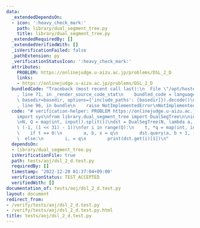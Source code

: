 ```yaml
---
data:
  _extendedDependsOn:
  - icon: ':heavy_check_mark:'
    path: library/dual_segment_tree.py
    title: library/dual_segment_tree.py
  _extendedRequiredBy: []
  _extendedVerifiedWith: []
  _isVerificationFailed: false
  _pathExtension: py
  _verificationStatusIcon: ':heavy_check_mark:'
  attributes:
    PROBLEM: https://onlinejudge.u-aizu.ac.jp/problems/DSL_2_D
    links:
    - https://onlinejudge.u-aizu.ac.jp/problems/DSL_2_D
  bundledCode: "Traceback (most recent call last):\n  File \"/opt/hostedtoolcache/PyPy/3.7.13/x64/site-packages/onlinejudge_verify/documentation/build.py\"\
    , line 71, in _render_source_code_stat\n    bundled_code = language.bundle(stat.path,\
    \ basedir=basedir, options={'include_paths': [basedir]}).decode()\n  File \"/opt/hostedtoolcache/PyPy/3.7.13/x64/site-packages/onlinejudge_verify/languages/python.py\"\
    , line 96, in bundle\n    raise NotImplementedError\nNotImplementedError\n"
  code: "# verification-helper: PROBLEM https://onlinejudge.u-aizu.ac.jp/problems/DSL_2_D\n\
    import sys\nfrom library.dual_segment_tree import DualSegTree\n\ninput = sys.stdin.readline\n\
    \nN, Q = map(int, input().split())\ndst = DualSegTree(N, lambda a, b: max(a, b),\
    \ (-1, (1 << 31) - 1))\nfor i in range(Q):\n    t, *q = map(int, input().split())\n\
    \    if t == 0:\n        a, b, x = q\n        dst.query(a, b + 1, (i, x))\n  \
    \  else:\n        i, = q\n        print(dst.get(i)[1])\n"
  dependsOn:
  - library/dual_segment_tree.py
  isVerificationFile: true
  path: tests/aoj/dsl_2_d.test.py
  requiredBy: []
  timestamp: '2022-12-20 01:37:04+09:00'
  verificationStatus: TEST_ACCEPTED
  verifiedWith: []
documentation_of: tests/aoj/dsl_2_d.test.py
layout: document
redirect_from:
- /verify/tests/aoj/dsl_2_d.test.py
- /verify/tests/aoj/dsl_2_d.test.py.html
title: tests/aoj/dsl_2_d.test.py
---
```

